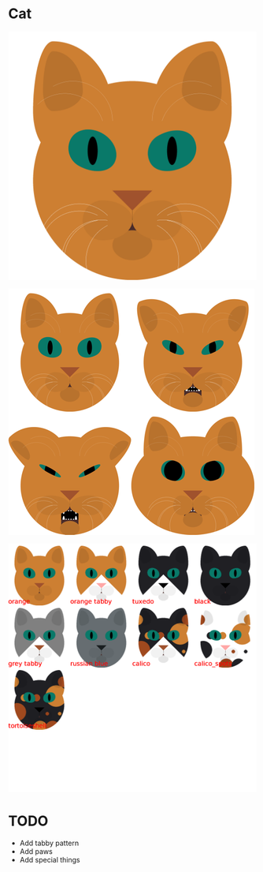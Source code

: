 # Cat

!["A cat rendering"](./cat.png)

!["Various cats"](./collage.png)

!["Various patterns"](./pattern_collage.png)

# TODO

  * Add tabby pattern
  * Add paws
  * Add special things
